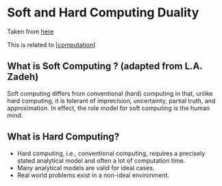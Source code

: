 # Soft and Hard Computing Duality

Taken from [here](http://www2.cs.uh.edu/~ceick/6367/Soft-Computing.pdf)

This is related to [[computation]]

## What is Soft Computing ? (adapted from L.A. Zadeh)

Soft computing differs from conventional (hard) computing in that, unlike hard computing, it is tolerant of imprecision, uncertainty, partial truth, and approximation. In effect, the role model for soft computing is the human mind. 

## What is Hard Computing?

- Hard computing, i.e., conventional computing, requires a precisely stated analytical model and often a lot of computation time.
- Many analytical models are valid for ideal cases.
- Real world problems exist in a non-ideal environment.


[//begin]: # "Autogenerated link references for markdown compatibility"
[computation]: .././bubbles/stub "computation"
[//end]: # "Autogenerated link references"

